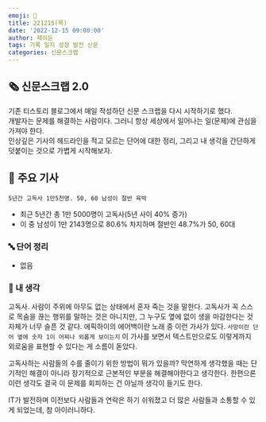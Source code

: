 ```yaml
---
emoji: 📰
title: 221215(목)
date: '2022-12-15 09:00:00'
author: 제이든
tags: 기록 일지 성장 발전 신문
categories: 신문스크랩
---
```


## 🗞️ 신문스크랩 2.0

기존 티스토리 블로그에서 매일 작성하던 신문 스크랩을 다시 시작하기로 했다.<br/>
개발자는 문제를 해결하는 사람이다. 그러니 항상 세상에서 일어나는 일(문제)에 관심을 가져야 한다.<br/>
인상깊은 기사의 헤드라인을 적고 모르는 단어에 대한 정리, 그리고 내 생각을 간단하게 덧붙이는 것으로 가볍게 시작해보자.

## 🌻 주요 기사

`5년간 고독사 1만5천명. 50, 60 남성이 절반 육박`

- 최근 5년간 총 1만 5000명이 고독사(5년 사이 40% 증가)
- 이 중 남성이 1만 2143명으로 80.6% 차지하며 절반인 48.7%가 50, 60대

### 🔤 단어 정리

- 없음

### 🤔 내 생각

고독사. 사람이 주위에 아무도 없는 상태에서 혼자 죽는 것을 말한다. 고독사가 꼭 스스로 목숨을 끊는 행위를 말하는 것은 아니지만, 그 누구도 옆에 없이 생을 마감한다는 것 자체가 너무 슬픈 것 같다.
에픽하이의 에어백이란 노래 중 이런 가사가 있다. `사망이란 단어 옆에 숫자 1이 어찌나 외롭게 보이는지` 이 가사를 보면서 텍스트만으로도 이렇게까지 외로움을 표현할 수 있다는 게 소름이 돋았다.

고독사하는 사람들의 수를 줄이기 위한 방법이 뭐가 있을까? 막연하게 생각했을 때는 단기적인 해결이 아니라 장기적으로 근본적인 부분을 해결해야한다고 생각한다. 한편으론 이런 생각도 결국 이 문제를 회피하는 건
아닐까 생각이 들기도 한다. 

IT가 발전하며 이전보다 사람들과 연락은 하기 쉬워졌고 더 많은 사람들과 소통할 수 있게 되었는데, 참 아이러니하다.   

```toc

```
